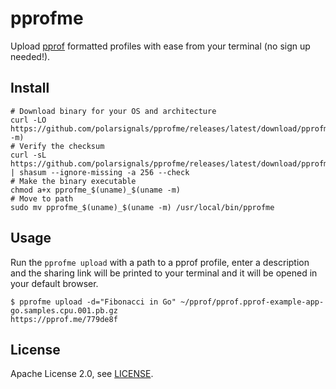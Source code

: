 # pprofme

Upload [pprof](https://github.com/google/pprof) formatted profiles with ease from your terminal (no sign up needed!).

## Install

```
# Download binary for your OS and architecture
curl -LO https://github.com/polarsignals/pprofme/releases/latest/download/pprofme_$(uname)_$(uname -m)
# Verify the checksum
curl -sL https://github.com/polarsignals/pprofme/releases/latest/download/pprofme_checksums.txt | shasum --ignore-missing -a 256 --check
# Make the binary executable
chmod a+x pprofme_$(uname)_$(uname -m)
# Move to path
sudo mv pprofme_$(uname)_$(uname -m) /usr/local/bin/pprofme
```

## Usage

Run the `pprofme upload` with a path to a pprof profile, enter a description and the sharing link will be printed to your terminal and it will be opened in your default browser.

```
$ pprofme upload -d="Fibonacci in Go" ~/pprof/pprof.pprof-example-app-go.samples.cpu.001.pb.gz
https://pprof.me/779de8f
```

## License

Apache License 2.0, see [LICENSE](./LICENSE).
